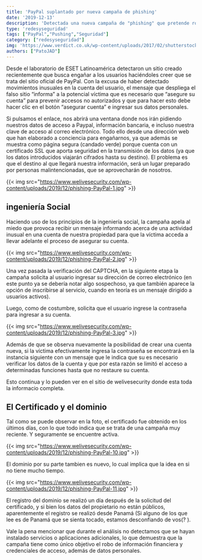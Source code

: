 ```yaml
---
title: 'PayPal suplantado por nueva campaña de phishing'
date: '2019-12-13'
description: 'Detectada una nueva campaña de "phishing" que pretende robarnos las credenciales de acceso a nuestra cuenta de Paypal, además nos solicita datos de la tarjeta y cuenta bancaria, y también las claves de acceso a nuestro correo electrónico.'
type: 'redesyseguridad'
tags: ["PayPal","Pushing","Seguridad"]
category: ["redesyseguridad"]
img: 'https://www.verdict.co.uk/wp-content/uploads/2017/02/shutterstock_270739580-1440x960.jpg'
authors: ["PatoJAD"]
---
```


Desde el laboratorio de ESET Latinoamérica detectaron un sitio creado recientemente que busca engañar a los usuarios haciéndoles creer que se trata del sitio oficial de PayPal. Con la excusa de haber detectado movimientos inusuales en la cuenta del usuario, el mensaje que despliega el falso sitio “informa” a la potencial víctima que es necesario que “asegure su cuenta” para prevenir accesos no autorizados y que para hacer esto debe hacer clic en el botón “asegurar cuenta” e ingresar sus datos personales.

Si pulsamos el enlace, nos abrirá una ventana donde nos irán pidiendo nuestros datos de acceso a Paypal, información bancaria, e incluso nuestra clave de acceso al correo electrónico. Todo ello desde una dirección web que han elaborado a conciencia para engañarnos, ya que además se muestra como página segura (candado verde) porque cuenta con un certificado SSL que aporta seguridad en la transmisión de los datos (ya que los datos introducidos viajarán cifrados hasta su destino). El problema es que el destino al que llegará nuestra información, será un lugar preparado por personas malintencionadas, que se aprovecharán de nosotros.


{{< img src="https://www.welivesecurity.com/wp-content/uploads/2019/12/phishing-PayPal-1.jpg" >}}



## ingeniería Social



Haciendo uso de los principios de la ingeniería social, la campaña apela al miedo que provoca recibir un mensaje informando acerca de una actividad inusual en una cuenta de nuestra propiedad para que la víctima acceda a llevar adelante el proceso de asegurar su cuenta.


{{< img src="https://www.welivesecurity.com/wp-content/uploads/2019/12/phishing-PayPal-2.jpg" >}}


Una vez pasada la verificación del CAPTCHA, en la siguiente etapa la campaña solicita al usuario ingresar su dirección de correo electrónico (en este punto ya se debería notar algo sospechoso, ya que también aparece la opción de inscribirse al servicio, cuando en teoría es un mensaje dirigido a usuarios activos).

Luego, como de costumbre, solicita que el usuario ingrese la contraseña para ingresar a su cuenta.


{{< img src="https://www.welivesecurity.com/wp-content/uploads/2019/12/phishing-PayPal-3.jpg" >}}


Además de que se observa nuevamente la posibilidad de crear una cuenta nueva, si la víctima efectivamente ingresa la contraseña se encontrará en la instancia siguiente con un mensaje que le indica que su es necesario verificar los datos de la cuenta y que por esta razón se limitó el acceso a determinadas funciones hasta que no restaure su cuenta.

Esto continua y lo pueden ver en el sitio de welivesecurity donde esta toda la informacio completa.




## El Certificado y el dominio



Tal como se puede observar en la foto, el certificado fue obtenido en los últimos días, con lo que todo indica que se trata de una campaña muy reciente. Y seguramente se encuentre activa.


{{< img src="https://www.welivesecurity.com/wp-content/uploads/2019/12/phishing-PayPal-10.jpg" >}}


El dominio por su parte tambien es nuevo, lo cual implica que la idea en si no tiene mucho tiempo.


{{< img src="https://www.welivesecurity.com/wp-content/uploads/2019/12/phishing-PayPal-11.jpg" >}}


El registro del dominio se realizó un día después de la solicitud del certificado, y si bien los datos del propietario no están públicos, aparentemente el registro se realizó desde Panamá (Si alguno de los que lee es de Panamá que se sienta tocado, estamos desconfiando de vos(? ).

Vale la pena mencionar que durante el análisis no detectamos que se hayan instalado servicios o aplicaciones adicionales, lo que demuestra que la campaña tiene como único objetivo el robo de información financiera y credenciales de acceso, además de datos personales.
